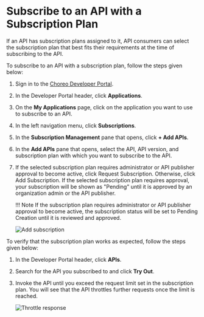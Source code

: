 # Subscribe to an API with a Subscription Plan

If an API has subscription plans assigned to it, API consumers can select the subscription plan that best fits their requirements at the time of subscribing to the API.

To subscribe to an API with a subscription plan, follow the steps given below:

1. Sign in to the [Choreo Developer Portal](https://devportal.choreo.dev).
2. In the Developer Portal header, click **Applications**.
3. On the **My Applications** page, click on the application you want to use to subscribe to an API.
4. In the left navigation menu, click **Subscriptions**. 
5. In the **Subscription Management** pane that opens, click **+ Add APIs**.
6. In the **Add APIs** pane that opens, select the API, API version, and subscription plan with which you want to subscribe to the API.
7. If the selected subscription plan requires administrator or API publisher approval to become active, click Request Subscription. Otherwise, click Add Subscription. If the selected subscription plan requires approval, your subscription will be shown as "Pending" until it is approved by an organization admin or the API publisher.

    !!! Note
        If the subscription plan requires administrator or API publisher approval to become active, the subscription status will be set to Pending Creation until it is reviewed and approved.

    ![Add subscription](../../assets/img/api-management/manage-api-traffic/add-subscription.png)

To verify that the subscription plan works as expected, follow the steps given below:

1. In the Developer Portal header, click **APIs**.
2. Search for the API you subscribed to and click **Try Out**.
3. Invoke the API until you exceed the request limit set in the subscription plan. You will see that the API throttles further requests once the limit is reached.

    ![Throttle response](../../assets/img/api-management/manage-api-traffic/throttle-response.png)
